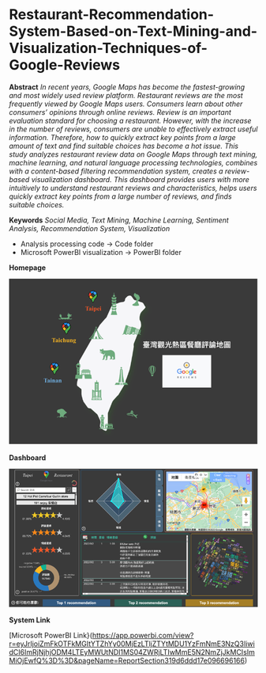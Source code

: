 # Restaurant-Recommendation-System-Based-on-Text-Mining-and-Visualization-Techniques-of-Google-Reviews

**Abstract**
_In recent years, Google Maps has become the fastest-growing and most widely used review platform. Restaurant reviews are the most frequently viewed by Google Maps users. Consumers learn about other consumers’ opinions through online reviews. Review is an important evaluation standard for choosing a restaurant. However, with the increase in the number of reviews, consumers are unable to effectively extract useful information. Therefore, how to quickly extract key points from a large amount of text and find suitable choices has become a hot issue. This study analyzes restaurant review data on Google Maps through text mining, machine learning, and natural language processing technologies, combines with a content-based filtering recommendation system, creates a review-based visualization dashboard. This dashboard provides users with more intuitively to understand restaurant reviews and characteristics, helps users quickly extract key points from a large number of reviews, and finds suitable choices._

**Keywords**
_Social Media, Text Mining, Machine Learning, Sentiment Analysis, Recommendation System, Visualization_

* Analysis processing code -> Code folder
* Microsoft PowerBI visualization -> PowerBI folder


**Homepage**

![Visualization system Home page](https://github.com/Snoopy1994/Restaurant-Recommendation-System-Based-on-Text-Mining-and-Visualization-Techniques-of-Google-Reviews/blob/main/homepage.png)

**Dashboard**

![Analysis dashboard](https://github.com/Snoopy1994/Restaurant-Recommendation-System-Based-on-Text-Mining-and-Visualization-Techniques-of-Google-Reviews/blob/main/Dashboard.png)

**System Link**

[Microsoft PowerBI Link}(https://app.powerbi.com/view?r=eyJrIjoiZmFkOTFkMGItYTZhYy00MjEzLTljZTYtMDU1YzFmNmE3NzQ3IiwidCI6ImRjNjhjODM4LTEyMWUtNDI1MS04ZWRjLTIwMmE5N2NmZjJkMCIsImMiOjEwfQ%3D%3D&pageName=ReportSection319d6ddd17e096696166)
